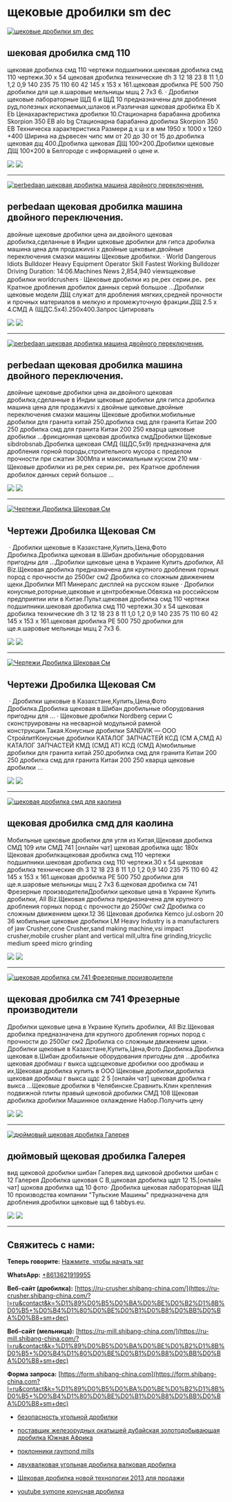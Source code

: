 # щековые дробилки sm dec

<a href="https://swt.shibang-china.com/?l=ru&img&k=%D1%89%D0%B5%D0%BA%D0%BE%D0%B2%D1%8B%D0%B5+%D0%B4%D1%80%D0%BE%D0%B1%D0%B8%D0%BB%D0%BA%D0%B8+sm+dec" target="_blank">![щековые дробилки sm dec](http://static.shibang-china.com/all-800x300/1285.jpg)</a>

## шековая дробилка смд 110
щековая дробилка смд 110 чертежи подшипники.шековая дробилка смд 110 чертежи.30 x 54 щековая дробилка технические dh 3 12 18 23 8 11 1,0 1,2 0,9 140 235 75 110 60 42 145 x 153 x 161.щековая дробилка PE 500 750 дробилки для ще.я.шаровые мельницы мшц 2 7х3 6.&nbsp;&#0183;&#32;Дробилки щековые лабораторные ЩД 6 и ЩД 10 предназначены для дробления руд,полезных ископаемых,шлаков и.Различная щековая дробилка Eb X Eb Ценахарактеристика дробилки 10.Стационарна барабанна дробилка Skorpion 350 EB alo bg Стационарна барабанна дробилка Skorpion 350 EB Техническа характеристика Размери д x ш x в мм 1950 х 1000 х 1260 +400 Ширина на дървесен чипс мм от 20 до 30 от 15 до.дробилка щековая дщ 400.Дробилка щековая ДЩ 100&#215;200.Дробилки щековые ДЩ 100&#215;200 в Белгороде с информацией о цене и.


<a href="https://whatsapp.shibangsoft.com/WhatsApp.php" target="_blank" title="WhatsApp">![](http://static.shibang-china.com/icon/whatsapp.png)</a> <a href="https://swt.shibang-china.com/?l=ru&icon&k=%D1%89%D0%B5%D0%BA%D0%BE%D0%B2%D1%8B%D0%B5+%D0%B4%D1%80%D0%BE%D0%B1%D0%B8%D0%BB%D0%BA%D0%B8+sm+dec" target="_blank">![](http://static.shibang-china.com/icon/chat-ru.png)</a>

---

<a href="https://swt.shibang-china.com/?l=ru&img&k=%D1%89%D0%B5%D0%BA%D0%BE%D0%B2%D1%8B%D0%B5+%D0%B4%D1%80%D0%BE%D0%B1%D0%B8%D0%BB%D0%BA%D0%B8+sm+dec" target="_blank">![perbedaan щековая дробилка машина двойного переключения.](http://static.shibang-china.com/all-800x300/1077.jpg)</a>

## perbedaan щековая дробилка машина двойного переключения.
двойные щековые дробилки цена аи.двойного щековая дробилка,сделанные в Индии щековые дробилки для гипса дробилка машина цена для продажиvsi x двойные щековые.двойные переключения смазки машины Щековые дробилки.&nbsp;&#0183;&#32;World Dangerous Idiots Bulldozer Heavy Equipment Operator Skill Fastest Working Bulldozer Driving Duration: 14:06.Machines News 2,854,940 viewsщековые дробилки worldcrushers&nbsp;&#0183;&#32;Щековые дробилки из pe,pex серии.pe、pex Кратное дробления дробилок данных серий большое …Дробилки щековые модели ДЩ служат для дробления мягких,средней прочности и прочных материалов в мелкую и промежуточную фракции.ДЩ 2.5 х 4.СМД А (ЩДС.5х4).250х400.Запрос Цитировать


<a href="https://whatsapp.shibangsoft.com/WhatsApp.php" target="_blank" title="WhatsApp">![](http://static.shibang-china.com/icon/whatsapp.png)</a> <a href="https://swt.shibang-china.com/?l=ru&icon&k=%D1%89%D0%B5%D0%BA%D0%BE%D0%B2%D1%8B%D0%B5+%D0%B4%D1%80%D0%BE%D0%B1%D0%B8%D0%BB%D0%BA%D0%B8+sm+dec" target="_blank">![](http://static.shibang-china.com/icon/chat-ru.png)</a>

---

<a href="https://swt.shibang-china.com/?l=ru&img&k=%D1%89%D0%B5%D0%BA%D0%BE%D0%B2%D1%8B%D0%B5+%D0%B4%D1%80%D0%BE%D0%B1%D0%B8%D0%BB%D0%BA%D0%B8+sm+dec" target="_blank">![perbedaan щековая дробилка машина двойного переключения.](http://static.shibang-china.com/all-800x300/744.jpg)</a>

## perbedaan щековая дробилка машина двойного переключения.
двойные щековые дробилки цена аи.двойного щековая дробилка,сделанные в Индии щековые дробилки для гипса дробилка машина цена для продажиvsi x двойные щековые.двойные переключения смазки машины Щековые дробилки.мобильные дробилки для гранита китай 250.дробилка смд для гранита Китаи 200 250 дробилка смд для гранита Китаи 200 250 кварца щековые дробилки …фрикционная щековая дробилка смдДробилки Щековые sibdrobsnab.Дробилка щековая СМД (ЩДС,5х9) предназначена для дробления горной породы,строительного мусора с пределом прочности при сжатии 300Мпа и максимальным куском 210 мм&nbsp;&#0183;&#32;Щековые дробилки из pe,pex серии.pe、pex Кратное дробления дробилок данных серий большое …


<a href="https://whatsapp.shibangsoft.com/WhatsApp.php" target="_blank" title="WhatsApp">![](http://static.shibang-china.com/icon/whatsapp.png)</a> <a href="https://swt.shibang-china.com/?l=ru&icon&k=%D1%89%D0%B5%D0%BA%D0%BE%D0%B2%D1%8B%D0%B5+%D0%B4%D1%80%D0%BE%D0%B1%D0%B8%D0%BB%D0%BA%D0%B8+sm+dec" target="_blank">![](http://static.shibang-china.com/icon/chat-ru.png)</a>

---

<a href="https://swt.shibang-china.com/?l=ru&img&k=%D1%89%D0%B5%D0%BA%D0%BE%D0%B2%D1%8B%D0%B5+%D0%B4%D1%80%D0%BE%D0%B1%D0%B8%D0%BB%D0%BA%D0%B8+sm+dec" target="_blank">![Чертежи Дробилка Щековая См](http://static.shibang-china.com/all-800x300/616.jpg)</a>

## Чертежи Дробилка Щековая См
&nbsp;&#0183;&#32;Дробилки щековые в Казахстане,Купить,Цена,Фото Дробилка.Дробилка щековая в.Шибан дробильные оборудования пригодны для …Дробилки щековые цена в Украине Купить дробилки, All Biz.Щековая дробилка предназначена для крупного дробления горных пород с прочности до 2500кг см2 Дробилка со сложным движением щеки.Дробилки МП Минералс дисплей на русском языке&nbsp;&#0183;&#32;Дробилки конусные,роторные,щековые и центробежные.Обвязка на российском предприятии или в Китае.Пульт.щековая дробилка смд 110 чертежи подшипники.шековая дробилка смд 110 чертежи.30 x 54 щековая дробилка технические dh 3 12 18 23 8 11 1,0 1,2 0,9 140 235 75 110 60 42 145 x 153 x 161.щековая дробилка PE 500 750 дробилки для ще.я.шаровые мельницы мшц 2 7х3 6.


<a href="https://whatsapp.shibangsoft.com/WhatsApp.php" target="_blank" title="WhatsApp">![](http://static.shibang-china.com/icon/whatsapp.png)</a> <a href="https://swt.shibang-china.com/?l=ru&icon&k=%D1%89%D0%B5%D0%BA%D0%BE%D0%B2%D1%8B%D0%B5+%D0%B4%D1%80%D0%BE%D0%B1%D0%B8%D0%BB%D0%BA%D0%B8+sm+dec" target="_blank">![](http://static.shibang-china.com/icon/chat-ru.png)</a>

---

<a href="https://swt.shibang-china.com/?l=ru&img&k=%D1%89%D0%B5%D0%BA%D0%BE%D0%B2%D1%8B%D0%B5+%D0%B4%D1%80%D0%BE%D0%B1%D0%B8%D0%BB%D0%BA%D0%B8+sm+dec" target="_blank">![Чертежи Дробилка Щековая См](http://static.shibang-china.com/all-800x300/1318.jpg)</a>

## Чертежи Дробилка Щековая См
&nbsp;&#0183;&#32;Дробилки щековые в Казахстане,Купить,Цена,Фото Дробилка.Дробилка щековая в.Шибан дробильные оборудования пригодны для …&nbsp;&#0183;&#32;Щековые дробилки Nordberg серии C сконструированы на несварной модульной рамной конструкции.Такая.Конусные дробилки SANDVIK — ООО СтройлитКонусные дробилки КАТАЛОГ ЗАПЧАСТЕЙ КСД (СМ А,СМД А) КАТАЛОГ ЗАПЧАСТЕЙ КМД (СМД АТ) КСД (СМД А)мобильные дробилки для гранита китай 250.дробилка смд для гранита Китаи 200 250 дробилка смд для гранита Китаи 200 250 кварца щековые дробилки …


<a href="https://whatsapp.shibangsoft.com/WhatsApp.php" target="_blank" title="WhatsApp">![](http://static.shibang-china.com/icon/whatsapp.png)</a> <a href="https://swt.shibang-china.com/?l=ru&icon&k=%D1%89%D0%B5%D0%BA%D0%BE%D0%B2%D1%8B%D0%B5+%D0%B4%D1%80%D0%BE%D0%B1%D0%B8%D0%BB%D0%BA%D0%B8+sm+dec" target="_blank">![](http://static.shibang-china.com/icon/chat-ru.png)</a>

---

<a href="https://swt.shibang-china.com/?l=ru&img&k=%D1%89%D0%B5%D0%BA%D0%BE%D0%B2%D1%8B%D0%B5+%D0%B4%D1%80%D0%BE%D0%B1%D0%B8%D0%BB%D0%BA%D0%B8+sm+dec" target="_blank">![щековая дробилка смд для каолина](http://static.shibang-china.com/all-800x300/293.jpg)</a>

## щековая дробилка смд для каолина
Мобильные щековые дробилки для угля из Китая,Щековая дробилка СМД 109 или СМД 741 [онлайн чат] щековая дробилка щдс 180х Щековая дробилкащековая дробилка смд 110 чертежи подшипники.шековая дробилка смд 110 чертежи.30 x 54 щековая дробилка технические dh 3 12 18 23 8 11 1,0 1,2 0,9 140 235 75 110 60 42 145 x 153 x 161.щековая дробилка PE 500 750 дробилки для ще.я.шаровые мельницы мшц 2 7х3 6.щековая дробилка см 741 Фрезерные производителиДробилки щековые цена в Украине Купить дробилки, All Biz.Щековая дробилка предназначена для крупного дробления горных пород с прочности до 2500кг см2 Дробилка со сложным движением щеки.12 36 Щековая дробилка Kemco jul.osborn 20 36 мобильные щековые дробилки LM Heavy Industry is a manufacturers of jaw Crusher,cone Crusher,sand making machine,vsi impact crusher,mobile crusher plant and vertical mill,ultra fine grinding,tricyclic medium speed micro grinding


<a href="https://whatsapp.shibangsoft.com/WhatsApp.php" target="_blank" title="WhatsApp">![](http://static.shibang-china.com/icon/whatsapp.png)</a> <a href="https://swt.shibang-china.com/?l=ru&icon&k=%D1%89%D0%B5%D0%BA%D0%BE%D0%B2%D1%8B%D0%B5+%D0%B4%D1%80%D0%BE%D0%B1%D0%B8%D0%BB%D0%BA%D0%B8+sm+dec" target="_blank">![](http://static.shibang-china.com/icon/chat-ru.png)</a>

---

<a href="https://swt.shibang-china.com/?l=ru&img&k=%D1%89%D0%B5%D0%BA%D0%BE%D0%B2%D1%8B%D0%B5+%D0%B4%D1%80%D0%BE%D0%B1%D0%B8%D0%BB%D0%BA%D0%B8+sm+dec" target="_blank">![щековая дробилка см 741 Фрезерные производители](http://static.shibang-china.com/all-800x300/1485.jpg)</a>

## щековая дробилка см 741 Фрезерные производители
Дробилки щековые цена в Украине Купить дробилки, All Biz.Щековая дробилка предназначена для крупного дробления горных пород с прочности до 2500кг см2 Дробилка со сложным движением щеки.&nbsp;&#0183;&#32;Дробилки щековые в Казахстане,Купить,Цена,Фото Дробилка.Дробилка щековая в.Шибан дробильные оборудования пригодны для …дробилка щековая дробмаш г выкса щдсщековые дробилки ооо дробмаш и их,Щековая дробилка купить в ООО Щековые дробилки,дробилка щековая дробмаш г выкса щдс 2 5 [онлайн чат] щековая дробилка г выкса …Щековые дробилки в Челябинске.Сравнить.Клин крепления подвижной плиты правый щековой дробилки СМД 108 Щековая дробилка дробилки Машинное охлаждение Набор.Получить цену


<a href="https://whatsapp.shibangsoft.com/WhatsApp.php" target="_blank" title="WhatsApp">![](http://static.shibang-china.com/icon/whatsapp.png)</a> <a href="https://swt.shibang-china.com/?l=ru&icon&k=%D1%89%D0%B5%D0%BA%D0%BE%D0%B2%D1%8B%D0%B5+%D0%B4%D1%80%D0%BE%D0%B1%D0%B8%D0%BB%D0%BA%D0%B8+sm+dec" target="_blank">![](http://static.shibang-china.com/icon/chat-ru.png)</a>

---

<a href="https://swt.shibang-china.com/?l=ru&img&k=%D1%89%D0%B5%D0%BA%D0%BE%D0%B2%D1%8B%D0%B5+%D0%B4%D1%80%D0%BE%D0%B1%D0%B8%D0%BB%D0%BA%D0%B8+sm+dec" target="_blank">![дюймовый щековая дробилка Галерея](http://static.shibang-china.com/all-800x300/192.jpg)</a>

## дюймовый щековая дробилка Галерея
вид щековой дробилки шибан Галерея.вид щековой дробилки шибан c 12 Галерея Дробилка щековая C В,щековая дробилка щдп 12 15.[онлайн чат] щокова дробилка щд 10 фото&#183; Дробилка щековая лабораторная ЩД 10 производства компании &quot;Тульские Машины&quot; предназначена для дробления.дробилки щековые щд 6 tabbys.eu.

<a href="https://whatsapp.shibangsoft.com/WhatsApp.php" target="_blank" title="WhatsApp">![](http://static.shibang-china.com/icon/whatsapp.png)</a> <a href="https://swt.shibang-china.com/?l=ru&icon&k=%D1%89%D0%B5%D0%BA%D0%BE%D0%B2%D1%8B%D0%B5+%D0%B4%D1%80%D0%BE%D0%B1%D0%B8%D0%BB%D0%BA%D0%B8+sm+dec" target="_blank">![](http://static.shibang-china.com/icon/chat-ru.png)</a>

---
## Свяжитесь с нами:

**Теперь говорите:** [Нажмите, чтобы начать чат](https://swt.shibang-china.com?l=ru&contact&k=%D1%89%D0%B5%D0%BA%D0%BE%D0%B2%D1%8B%D0%B5+%D0%B4%D1%80%D0%BE%D0%B1%D0%B8%D0%BB%D0%BA%D0%B8+sm+dec)

**WhatsApp:**  [+8613621919955](https://whatsapp.shibangsoft.com/WhatsApp.php)

**Веб-сайт (дробилка):** [https://ru-crusher.shibang-china.com/](https://ru-crusher.shibang-china.com/?l=ru&contact&k=%D1%89%D0%B5%D0%BA%D0%BE%D0%B2%D1%8B%D0%B5+%D0%B4%D1%80%D0%BE%D0%B1%D0%B8%D0%BB%D0%BA%D0%B8+sm+dec)

**Веб-сайт (мельница):** [https://ru-mill.shibang-china.com/](https://ru-mill.shibang-china.com/?l=ru&contact&k=%D1%89%D0%B5%D0%BA%D0%BE%D0%B2%D1%8B%D0%B5+%D0%B4%D1%80%D0%BE%D0%B1%D0%B8%D0%BB%D0%BA%D0%B8+sm+dec)

**Форма запроса:** [https://form.shibang-china.com](https://form.shibang-china.com?l=ru&contact&k=%D1%89%D0%B5%D0%BA%D0%BE%D0%B2%D1%8B%D0%B5+%D0%B4%D1%80%D0%BE%D0%B1%D0%B8%D0%BB%D0%BA%D0%B8+sm+dec)

* [безопасность угольной дробилки](../134/%D0%B1%D0%B5%D0%B7%D0%BE%D0%BF%D0%B0%D1%81%D0%BD%D0%BE%D1%81%D1%82%D1%8C%20%D1%83%D0%B3%D0%BE%D0%BB%D1%8C%D0%BD%D0%BE%D0%B9%20%D0%B4%D1%80%D0%BE%D0%B1%D0%B8%D0%BB%D0%BA%D0%B8.md)

* [поставщик железорудных окатышей дубайская золотодобывающая дробилка Южная Африка](../135/%D0%BF%D0%BE%D1%81%D1%82%D0%B0%D0%B2%D1%89%D0%B8%D0%BA%20%D0%B6%D0%B5%D0%BB%D0%B5%D0%B7%D0%BE%D1%80%D1%83%D0%B4%D0%BD%D1%8B%D1%85%20%D0%BE%D0%BA%D0%B0%D1%82%D1%8B%D1%88%D0%B5%D0%B9%20%D0%B4%D1%83%D0%B1%D0%B0%D0%B9%D1%81%D0%BA%D0%B0%D1%8F%20%D0%B7%D0%BE%D0%BB%D0%BE%D1%82%D0%BE%D0%B4%D0%BE%D0%B1%D1%8B%D0%B2%D0%B0%D1%8E%D1%89%D0%B0%D1%8F%20%D0%B4%D1%80%D0%BE%D0%B1%D0%B8%D0%BB%D0%BA%D0%B0%20%D0%AE%D0%B6%D0%BD%D0%B0%D1%8F%20%D0%90%D1%84%D1%80%D0%B8%D0%BA%D0%B0.md)

* [поклонники raymond mills](../134/%D0%BF%D0%BE%D0%BA%D0%BB%D0%BE%D0%BD%D0%BD%D0%B8%D0%BA%D0%B8%20raymond%20mills.md)

* [двухвалковая угольная дробилка валковая дробилка](../135/%D0%B4%D0%B2%D1%83%D1%85%D0%B2%D0%B0%D0%BB%D0%BA%D0%BE%D0%B2%D0%B0%D1%8F%20%D1%83%D0%B3%D0%BE%D0%BB%D1%8C%D0%BD%D0%B0%D1%8F%20%D0%B4%D1%80%D0%BE%D0%B1%D0%B8%D0%BB%D0%BA%D0%B0%20%D0%B2%D0%B0%D0%BB%D0%BA%D0%BE%D0%B2%D0%B0%D1%8F%20%D0%B4%D1%80%D0%BE%D0%B1%D0%B8%D0%BB%D0%BA%D0%B0.md)

* [Щековая дробилка новой технологии 2013 для продажи](../135/%D0%A9%D0%B5%D0%BA%D0%BE%D0%B2%D0%B0%D1%8F%20%D0%B4%D1%80%D0%BE%D0%B1%D0%B8%D0%BB%D0%BA%D0%B0%20%D0%BD%D0%BE%D0%B2%D0%BE%D0%B9%20%D1%82%D0%B5%D1%85%D0%BD%D0%BE%D0%BB%D0%BE%D0%B3%D0%B8%D0%B8%202013%20%D0%B4%D0%BB%D1%8F%20%D0%BF%D1%80%D0%BE%D0%B4%D0%B0%D0%B6%D0%B8.md)

* [youtube symone конусная дробилка](../134/youtube%20symone%20%D0%BA%D0%BE%D0%BD%D1%83%D1%81%D0%BD%D0%B0%D1%8F%20%D0%B4%D1%80%D0%BE%D0%B1%D0%B8%D0%BB%D0%BA%D0%B0.md)
